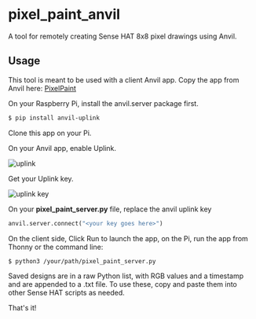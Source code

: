 # pixel_paint_anvil
A tool for remotely creating Sense HAT 8x8 pixel drawings using Anvil.

## Usage

This tool is meant to be used with a client Anvil app. Copy the app from Anvil here: [PixelPaint](https://anvil.works/build#clone:JCMXMGJ2VZRZ3MXS=ZVD67MYOZH3SL7YHYGCXV2LG)

On your Raspberry Pi, install the anvil.server package first.
```bash
$ pip install anvil-uplink
```

Clone this app on your Pi. 

On your Anvil app, enable Uplink.

![uplink](https://anvil.works/learn/tutorials/img/raspberry-pi/uplink-gear-menu.png)

Get your Uplink key.

![uplink key](https://anvil.works/learn/tutorials/img/raspberry-pi/enable-uplink.png)

On your **pixel_paint_server.py** file, replace the anvil uplink key

```python
anvil.server.connect("<your key goes here>")

```

On the client side, Click Run to launch the app, on the Pi, run the app from Thonny or the command line: 

```bash
$ python3 /your/path/pixel_paint_server.py

```

Saved designs are in a raw Python list, with RGB values and a timestamp and are appended to a .txt file. 
To use these, copy and paste them into other Sense HAT scripts as needed. 

That's it!
